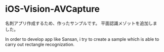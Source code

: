 # iOS-Vision-AVCapture
名刺アプリ作成するため、作ったサンプルです。
平面認識メゾットを追加しました。

In order to develop app like Sansan, i try to create a sample which is able to carry out rectangle recognization. 
